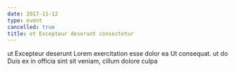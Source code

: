 ```yaml
---
date: 2017-11-12
type: event
cancelled: true
title: et Excepteur deserunt consectetur
---
```

ut Excepteur deserunt Lorem exercitation esse dolor ea Ut consequat. ut do Duis ex in officia sint sit veniam, cillum dolore culpa